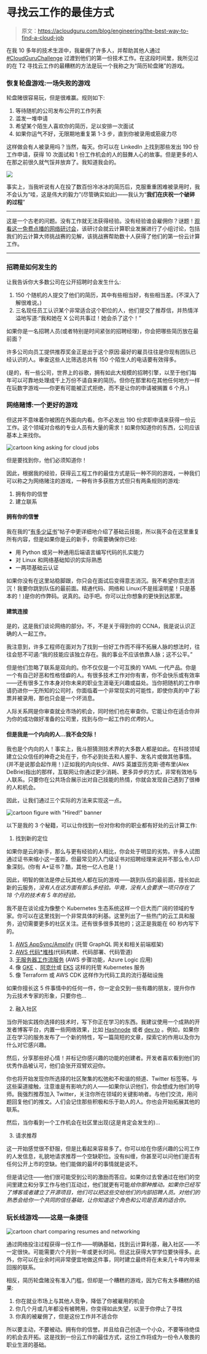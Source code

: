 # 寻找云工作的最佳方式

> 原文：<https://acloudguru.com/blog/engineering/the-best-way-to-find-a-cloud-job>

在我 10 多年的技术生涯中，我雇佣了许多人，并帮助其他人通过 [#CloudGuruChallenge](https://acloudguru.com/blog/news/introducing-the-cloudguruchallenge) 过渡到他们的第一份技术工作。在这段时间里，我所见过的在 T2 寻找云工作的最糟糕的方法是玩一个我称之为“简历轮盘赌”的游戏。

### **恢复轮盘游戏**:一场失败的游戏

轮盘赌很容易玩，但是很难赢。规则如下:

1.  等待随机的公司发布公开的工作列表
2.  滥发一堆申请
3.  希望某个陌生人喜欢你的简历，足以安排一次面试
4.  如果你运气不好，无限期地重复第 1-3 步，直到你被录用或筋疲力尽

这样做会有人被录用吗？当然，每天。你可以在 LinkedIn 上找到那些发出 190 份工作申请，获得 10 次面试和 1 份工作机会的人的鼓舞人心的故事。但是更多的人在那之前很久就气馁并放弃了。我知道我会的。

![](img/0a9f9066f775bf293714ae5c5b650398.png)

事实上，当我听说有人在投了数百份冷冰冰的简历后，克服重重困难被录用时，我不会认为“哇，这是伟大的毅力”(尽管确实如此)——我认为“**我们在庆祝一个破碎的过程**”

* * *

这是一个古老的问题。没有工作就无法获得经验。没有经验谁会雇佣你？谜题！[观看这一免费点播的网络研讨会](https://get.acloudguru.com/solving-no-experience-cloud-problem-webinar)，该研讨会就云计算职业发展进行了小组讨论，包括我们的云计算大师挑战赛的见解，该挑战赛帮助数十人获得了他们的第一份云计算工作。

* * *

### **招聘是如何发生的**

让我告诉你大多数公司在公开招聘时会发生什么:

1.  150 个随机的人提交了他们的简历，其中有些相当好，有些相当差。(不深入了解很难说。)
2.  三名现任员工认识某个非常适合这个职位的人，他们提交了推荐信，并热情洋溢地写道:“我和她在 X 公司共事过！她会杀了这个！”

如果你是一名招聘人员(或者特别是时间紧张的招聘经理)，你会把哪些简历放在最前面？

许多公司向员工提供推荐奖金正是出于这个原因:最好的雇员往往是你现有团队已经认识的人。审查这些人比筛选总共有 150 个陌生人的电话要有效得多。

(是的，有一些公司，世界上的谷歌，拥有如此大规模的招聘引擎，以至于他们每年可以可靠地处理成千上万份不请自来的简历。但你在那里和在其他任何地方一样在玩数字游戏——你更有可能被正式拒绝，而不是让你的申请被搁置 6 个月。)

### 网络赌博:一个更好的游戏

但这并不意味着你被困在外面向内看。你不必发出 190 份求职申请来获得一份云工作。这个领域对合格的专业人员有大量的需求！如果你知道你的东西，公司应该基本上来找你。

![cartoon king asking for cloud jobs](img/e246cfd7f6eeab93b3d2b75aeea762d9.png)

但是要找到你，他们必须知道你！

因此，根据我的经验，获得云工程工作的最佳方式是玩一种不同的游戏，一种我们可以称之为网络赌注的游戏，一种有许多获胜方式但只有两条规则的游戏:

1.  拥有你的信誉
2.  建立联系

#### **拥有你的信誉**

我在我的“[有多少证书](https://acloudguru.com/blog/engineering/how-many-certifications-do-i-need-to-get-a-cloud-job)”帖子中更详细地介绍了基础云技能，所以我不会在这里重复所有内容，但是如果你是云的新手，你需要确保你已经:

*   用 Python 或另一种通用后端语言编写代码的扎实能力
*   对 Linux 和网络基础知识的实际熟悉
*   一两项基础云认证

如果你没有在这里站稳脚跟，你只会在面试后变得意志消沉。我不希望你意志消沉！我要你跳到队伍的最前面。精通代码、网络和 Linux(不是摇滚明星！只是基本的！)是你的作弊码。说真的。动手吧。你可以比你想象的更快到达那里。

#### **建筑连接**

是的，这是我们谈论网络的部分。不，不是关于得到你的 CCNA，我是说认识正确的人一起工作。

我注意到，许多工程师在面对为了找到一份好工作而不得不拓展人脉的想法时，往往会怒不可遏:“我的技能应该独立存在。我的事业不应该依靠人脉；这不公平。”

但是他们忽略了联系是双向的。你不仅仅是一个可互换的 YAML 一代产品。你是一个有自己好恶和性格怪癖的人。有很多技术工作对你有害，你不会快乐或有效率——还有很多工作本身对你未来的职业生涯毫无兴趣或益处。当你把随机的工作申请扔进你一无所知的公司时，你面临着一个非常现实的可能性，即使你真的中了彩票并被录用，那也只会是一个坏消息。

人际关系网是你审查就业市场的机会，同时他们也在审查你。它能让你在适合你并为你的成功做好准备的公司里，找到与你一起工作的*优秀*的人。

#### 但是我是一个内向的人…我不会交际！

我也是个内向的人！事实上，我斗胆猜测技术界的大多数人都是如此。在科技领域建立公众信任的神奇之处在于，你不必到处去和人握手、发名片或做其他事情。(并不是说那会起作用！)正如我的内向伙伴、AWS 英雄亚历克斯·德布里(Alex DeBrie)指出的那样，互联网让你通过更少消耗、更多异步的方式，非常有效地与人联系。只要你在公共场合展示出对自己技能的热情，你就会发现自己遇到了很棒的人和机会。

因此，让我们通过三个实际的方法来实现这一点。

![cartoon figure with "Hired!" banner](img/55398ffac4e0bb84dafb9b1074cddaaf.png)

以下是我的 3 个秘籍，可以让你找到一份对你和你的职业都有好处的云计算工作:

1.  找到新的定位

如果你是云的新手，那么与更有经验的人相比，你会处于明显的劣势。许多人试图通过证书来缩小这一差距，但最常见的入门级证书对招聘经理来说并不那么令人印象深刻。(你有 A+证书？酷，其他一亿人也是！)

因此，明智的做法是停止玩其他人都在玩的游戏——跳到队伍的最前面，擅长如此新的云服务，*没有人在这方面有那么多经验。毕竟，没有人会要求一项只存在了 18 个月的技术有 5 年的经验。*

我不是在谈论成为像整个 Kubernetes 生态系统这样一个巨大而广阔的领域的专家。你可以在这里找到一个非常具体的利基。这里列出了一些热门的云工具和服务，迫切需要更多的社区关注。还有很多很多其他的；这正是我能在 60 秒内写下的。

1.  [AWS AppSync/Amplify](https://acloud.guru/learn/intro-aws-appsync) (托管 GraphQL 网关和相关前端框架)
2.  [AWS 代码*堆栈](https://acloud.guru/learn/8803c4a3-aaca-4051-9632-e6a765fbd391?utm_source=legacyla&utm_medium=redirect&utm_campaign=one_platform)(代码构建、代码部署、代码管道)
3.  [无服务器工作流服务](https://acloud.guru/learn/7021bfc3-5319-4b02-a251-54844d043dfc) (AWS 步骤功能，Azure Logic 应用)
4.  像 [GKE](https://acloud.guru/learn/gke-beginner-to-pro) 、[阿克什](https://acloud.guru/learn/be691f2f-2fa5-40ed-8803-5d75be9cc238)或 [EKS](https://acloud.guru/learn/eks-basics) 这样的托管 Kubernetes 服务
5.  像 Terraform 或 AWS CDK 这样作为代码工具的流行基础设施

如果你擅长这 5 件事情中的任何一件，你一定会交到一些有趣的朋友，提升你作为云技术专家的形象，只要你也…

2.  融入社区

当你开始实践你选择的技术时，写下你正在学习的东西。我建议使用一个成熟的开发者博客平台，内置一些网络效果，比如 [Hashnode](https://hashnode.com) 或者 [dev.to](https://dev.to) 。例如，如果你正在学习的服务发布了一个新的特性，写一篇简短的文章，探索它的作用以及你为什么对它感兴趣。

然后，分享那些好心情！并标记你感兴趣的功能的创建者。开发者喜欢看到他们的优秀作品被认可，他们会张开双臂欢迎你。

你也将开始发现你所选择的社区聚集的松弛和不和谐的频道、Twitter 标签等。与这些渠道接触，注意谁是有影响力的人——如果你认识他们，你会想成为他们的导师。我强烈推荐加入 Twitter，关注你所在领域的关键影响者。与他们交流，用问题回复他们的推文。人们会记住那些积极和乐于助人的人。你也会开始拓展其他的联系。

然后，当你看到一个工作机会在社区里出现(这是肯定会发生的)…

3.  请求推荐

这一开始感觉很不舒服，但是比看起来容易多了。你可以给在你感兴趣的公司工作的人发信息，礼貌地请求推荐一个空缺职位。没有纠缠，你甚至可以问他们是否有任何公开上市的空缺。他们能做的最坏的事情就是说不。

但是请记住——他们很可能受到公司的激励而答应。如果你过去曾通过在他们的空间里建立和分享工作与他们互动过，他们就更有可能*给你那种推动。如果你已经写了博客或者建立了开源项目，他们可以把这些交给他们的内部招聘人员。对他们的熟悉会给你一个共同的信任基础，让你知道这个角色和公司是否真的适合你。*

### **玩长线游戏**——这是一条捷径

![cartoon chart comparing resumes and networking](img/d96a06cba0757ee5251b26e0dcb9b3fc.png)

通过网络投注过程获得一份工作——明确基础，找到云计算利基，融入社区——不一定很快。可能需要六个月到一年或更长时间。但这比获得大学学位要快得多。此外，你可以在业余时间非常便宜地做这件事，同时建立最终将在未来几十年内带来回报的联系。

相反，简历轮盘赌没有准入门槛，但却是一个糟糕的游戏，因为它有太多糟糕的结果:

1.  你在就业市场上与其他人竞争，降低了你被雇用的机会
2.  你几个月或几年都没有被聘用，你变得如此失望，以至于你停止了寻找
3.  你真的被雇佣了，但是这份工作并不适合你

所以要主动，不要被动。拥有你的信誉。并且给自己创造一个小众，不要等待绝佳的机会去开拓。这是找到一份云工作的最佳方式，这份工作将成为一份令人敬畏的职业生涯的基础。